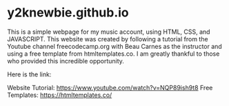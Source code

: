 # y2knewbie.github.io

This is a simple webpage for my music account, using HTML, CSS, and JAVASCRIPT.
This website was created by following a tutorial from the Youtube channel freecodecamp.org with Beau Carnes as the instructor and using a free template from htmltemplates.co.
I am greatly thankful to those who provided this incredible opportunity.

Here is the link:

Website Tutorial: https://www.youtube.com/watch?v=NQP89ish9t8
Free Templates: https://htmltemplates.co/
